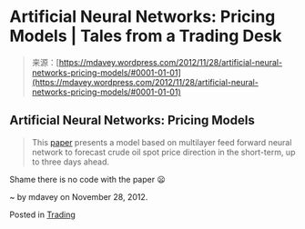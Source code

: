 <!--yml
category: 未分类
date: 2024-05-18 06:32:46
-->

# Artificial Neural Networks: Pricing Models | Tales from a Trading Desk

> 来源：[https://mdavey.wordpress.com/2012/11/28/artificial-neural-networks-pricing-models/#0001-01-01](https://mdavey.wordpress.com/2012/11/28/artificial-neural-networks-pricing-models/#0001-01-01)

## Artificial Neural Networks: Pricing Models

> This [paper](http://arxiv.org/pdf/0906.4838.pdf) presents a model based on multilayer feed forward neural network to forecast crude oil spot price direction in the short-term, up to three days ahead.

Shame there is no code with the paper 😦

~ by mdavey on November 28, 2012.

Posted in [Trading](https://mdavey.wordpress.com/category/trading/)